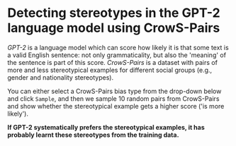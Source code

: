 # Detecting stereotypes in the GPT-2 language model using CrowS-Pairs

*GPT-2* is a language model which can score how likely it is that some text is a valid English sentence: not only grammaticality, but also the 'meaning' of the sentence is part of this score. *CrowS-Pairs* is a dataset with pairs of more and less stereotypical examples for different social groups (e.g., gender and nationality stereotypes).

You can either select a CrowS-Pairs bias type from the drop-down below and click `Sample`, and then we
sample 10 random pairs from CrowS-Pairs and show whether the stereotypical example gets
a higher score ('is more likely').

**If GPT-2 systematically prefers the stereotypical examples, it has probably learnt these stereotypes from the training data.**
